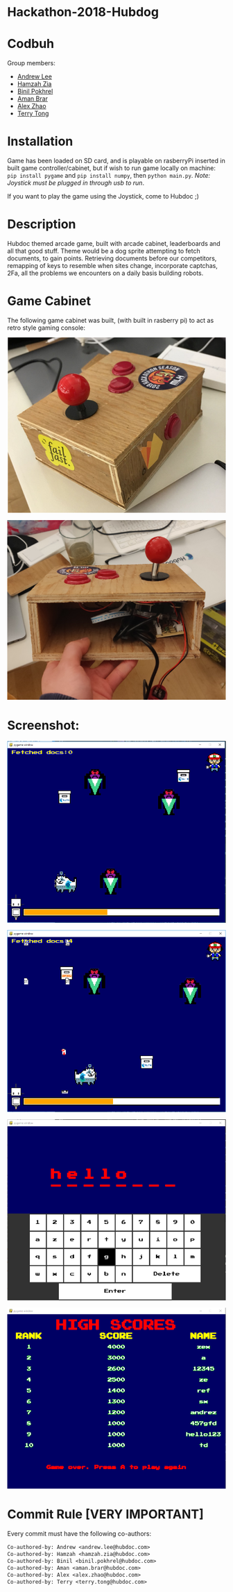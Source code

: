 # Hackathon-2018-Hubdog

# Codbuh
Group members: 
- [Andrew Lee](https://github.com/Redace10)
- [Hamzah Zia](https://github.com/HamzahZia)
- [Binil Pokhrel](https://github.com/binilpokhrel)
- [Aman Brar](https://github.com/amanbrar1999)
- [Alex Zhao](https://github.com/jzalexzhao)
- [Terry Tong](https://github.com/TianyiTong123)

# Installation
Game has been loaded on SD card, and is playable on rasberryPi inserted in built game controller/cabinet, but if wish to run game locally on machine: `pip install pygame` and `pip install numpy`, then `python main.py`. *Note: Joystick must be plugged in through usb to run*.

If you want to play the game using the Joystick, come to Hubdoc ;)

# Description
Hubdoc themed arcade game, built with arcade cabinet, leaderboards and all that good stuff. Theme would be a dog sprite attempting to fetch documents, to gain points. Retrieving documents before our competitors, remapping of keys to resemble when sites change, incorporate captchas, 2Fa, all the problems we encounters on a daily basis building robots.

# Game Cabinet
The following game cabinet was built, (with built in rasberry pi) to act as retro style gaming console:

![Alt text](/screenshot/controller.PNG)

![Alt text](/screenshot/controller2.PNG)

# Screenshot:
![Alt text](/screenshot/gameplay.PNG)

![Alt text](/screenshot/gameplay2.PNG)

![Alt text](/screenshot/keyboard.PNG)

![Alt text](/screenshot/leaderboard.PNG)


# Commit Rule [VERY IMPORTANT]

Every commit must have the following co-authors:
```
Co-authored-by: Andrew <andrew.lee@hubdoc.com>
Co-authored-by: Hamzah <hamzah.zia@hubdoc.com>
Co-authored-by: Binil <binil.pokhrel@hubdoc.com>
Co-authored-by: Aman <aman.brar@hubdoc.com>
Co-authored-by: Alex <alex.zhao@hubdoc.com>
Co-authored-by: Terry <terry.tong@hubdoc.com>
```
